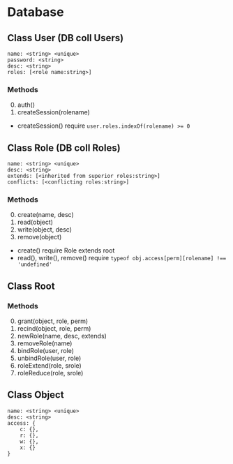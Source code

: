 # Database

## Class User (DB coll Users)

    name: <string> <unique>
    password: <string>
    desc: <string>
    roles: [<role name:string>]

### Methods

0. auth()
0. createSession(rolename)

* createSession() require `user.roles.indexOf(rolename) >= 0`

## Class Role (DB coll Roles)

    name: <string> <unique>
    desc: <string>
    extends: [<inherited from superior roles:string>]
    conflicts: [<conflicting roles:string>]

### Methods

0. create(name, desc)
0. read(object)
0. write(object, desc)
0. remove(object)

* create() require Role extends root
* read(), write(), remove() require `typeof obj.access[perm][rolename] !== 'undefined'`

## Class Root

### Methods

0. grant(object, role, perm)
0. recind(object, role, perm)
0. newRole(name, desc, extends)
0. removeRole(name)
0. bindRole(user, role)
0. unbindRole(user, role)
0. roleExtend(role, srole)
0. roleReduce(role, srole)

## Class Object

    name: <string> <unique>
    desc: <string>
    access: {
        c: {},
        r: {},
        w: {},
        x: {}
    }